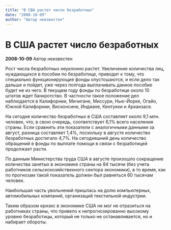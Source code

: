 ```yaml
---
title: "В США растет число безработных"
date: "2008-10-09"
author: "Автор неизвестен"
---
```


# В США растет число безработных

**2008-10-09** Автор неизвестен

Рост числа безработных неуклонно растет. Увеличение количества лиц, нуждающихся в пособии по безработице, приводит к тому, что специально функционирующие фонды опустошаются, и если дело так дальше и пойдет, уже через полгода выплачивать данное пособие будет не из чего. В текущем году фонды по безработице около 10 штатов ждет банкротство. В частности такое положение дел наблюдается в Калифорнии, Мичигане, Миссури, Нью-Йорке, Огайо, Южной Калифорнии, Висконсине, Индиане, Кентукки и Арканзасе.

На сегодня количество безработных в США составляет около 9,1 млн. человек, что, в свою очередь, соответствует 6,1% всего населения страны. Если сравнить эти показатели с аналогичными данными за август, разница составляет 1,4%, поскольку в августе количество безработных достигало 4,7%. На сегодняшний день количество обращений в фонды по выплате помощи в связи с безработицей продолжает расти.

По данным Министерства труда США в августе произошло сокращение количества занятых в экономике страны на 84 тысячи (без учета работников сельскохозяйственного сектора экономики), в то время, как по прогнозам такой показатель должен был равняться 60 тысячам человек.

Наибольшая часть увольнений пришлась на долю компьютерных, автомобильных компаний, организаций текстильной индустрии.

Таким образом кризис в экономике США не мог не отразиться на работниках страны, что привело к непрогнозированно высокому уровню безработицы, который не только не останавливается, но и набирает обороты.